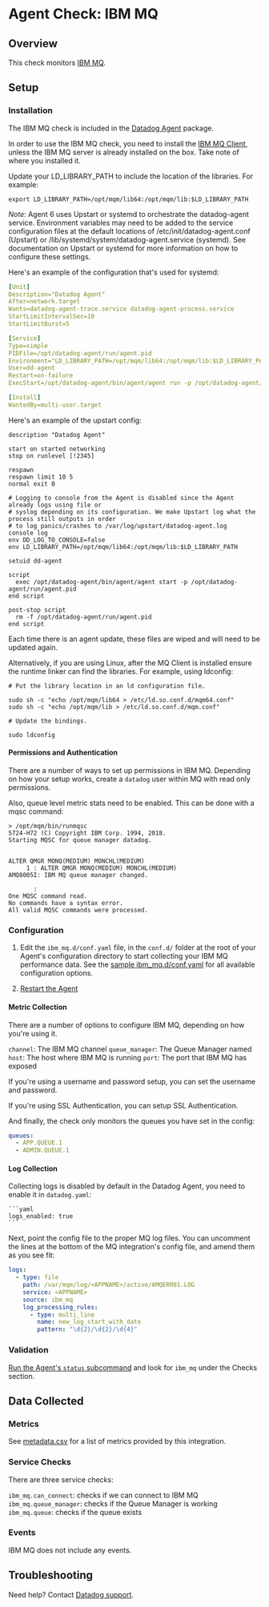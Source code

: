 # Agent Check: IBM MQ

## Overview

This check monitors [IBM MQ][1].

## Setup

### Installation

The IBM MQ check is included in the [Datadog Agent][2] package.

In order to use the IBM MQ check, you need to install the [IBM MQ Client][3], unless the IBM MQ server is already installed on the box. Take note of where you installed it.

Update your LD_LIBRARY_PATH to include the location of the libraries. For example:

```
export LD_LIBRARY_PATH=/opt/mqm/lib64:/opt/mqm/lib:$LD_LIBRARY_PATH
```

*Note*: Agent 6 uses Upstart or systemd to orchestrate the datadog-agent service. Environment variables may need to be added to the service configuration files at the default locations of /etc/init/datadog-agent.conf (Upstart) or /lib/systemd/system/datadog-agent.service (systemd). See documentation on Upstart or systemd for more information on how to configure these settings.

Here's an example of the configuration that's used for systemd:

```yaml
[Unit]
Description="Datadog Agent"
After=network.target
Wants=datadog-agent-trace.service datadog-agent-process.service
StartLimitIntervalSec=10
StartLimitBurst=5

[Service]
Type=simple
PIDFile=/opt/datadog-agent/run/agent.pid
Environment="LD_LIBRARY_PATH=/opt/mqm/lib64:/opt/mqm/lib:$LD_LIBRARY_PATH"
User=dd-agent
Restart=on-failure
ExecStart=/opt/datadog-agent/bin/agent/agent run -p /opt/datadog-agent/run/agent.pid

[Install]
WantedBy=multi-user.target
```

Here's an example of the upstart config:

```
description "Datadog Agent"

start on started networking
stop on runlevel [!2345]

respawn
respawn limit 10 5
normal exit 0

# Logging to console from the Agent is disabled since the Agent already logs using file or
# syslog depending on its configuration. We make Upstart log what the process still outputs in order
# to log panics/crashes to /var/log/upstart/datadog-agent.log
console log
env DD_LOG_TO_CONSOLE=false
env LD_LIBRARY_PATH=/opt/mqm/lib64:/opt/mqm/lib:$LD_LIBRARY_PATH

setuid dd-agent

script
  exec /opt/datadog-agent/bin/agent/agent start -p /opt/datadog-agent/run/agent.pid
end script

post-stop script
  rm -f /opt/datadog-agent/run/agent.pid
end script
```

Each time there is an agent update, these files are wiped and will need to be updated again.

Alternatively, if you are using Linux, after the MQ Client is installed ensure the runtime linker can find the libraries. For example, using ldconfig:

```
# Put the library location in an ld configuration file.

sudo sh -c "echo /opt/mqm/lib64 > /etc/ld.so.conf.d/mqm64.conf"
sudo sh -c "echo /opt/mqm/lib > /etc/ld.so.conf.d/mqm.conf"

# Update the bindings.

sudo ldconfig
```

#### Permissions and Authentication

There are a number of ways to set up permissions in IBM MQ. Depending on how your setup works, create a `datadog` user within MQ with read only permissions.

Also, queue level metric stats need to be enabled. This can be done with a mqsc command:

```
> /opt/mqm/bin/runmqsc
5724-H72 (C) Copyright IBM Corp. 1994, 2018.
Starting MQSC for queue manager datadog.


ALTER QMGR MONQ(MEDIUM) MONCHL(MEDIUM)
     1 : ALTER QMGR MONQ(MEDIUM) MONCHL(MEDIUM)
AMQ8005I: IBM MQ queue manager changed.

       :
One MQSC command read.
No commands have a syntax error.
All valid MQSC commands were processed.
```


### Configuration

1. Edit the `ibm_mq.d/conf.yaml` file, in the `conf.d/` folder at the root of your
   Agent's configuration directory to start collecting your IBM MQ performance data.
   See the [sample ibm_mq.d/conf.yaml][4] for all available configuration options.

2. [Restart the Agent][5]

#### Metric Collection

There are a number of options to configure IBM MQ, depending on how you're using it.

`channel`: The IBM MQ channel
`queue_manager`: The Queue Manager named
`host`: The host where IBM MQ is running
`port`: The port that IBM MQ has exposed

If you're using a username and password setup, you can set the username and password.

If you're using SSL Authentication, you can setup SSL Authentication.

And finally, the check only monitors the queues you have set in the config:

```yaml
queues:
  - APP.QUEUE.1
  - ADMIN.QUEUE.1
```

#### Log Collection

Collecting logs is disabled by default in the Datadog Agent, you need to enable it in `datadog.yaml`:

    ```yaml
    logs_enabled: true
    ```

Next, point the config file to the proper MQ log files. You can uncomment the lines at the bottom of the MQ integration's config file, and amend them as you see fit:

```yaml
logs:
  - type: file
    path: /var/mqm/log/<APPNAME>/active/AMQERR01.LOG
    service: <APPNAME>
    source: ibm_mq
    log_processing_rules:
      - type: multi_line
        name: new_log_start_with_date
        pattern: "\d{2}/\d{2}/\d{4}"
```

### Validation

[Run the Agent's `status` subcommand][6] and look for `ibm_mq` under the Checks section.

## Data Collected

### Metrics

See [metadata.csv][7] for a list of metrics provided by this integration.

### Service Checks

There are three service checks:

`ibm_mq.can_connect`: checks if we can connect to IBM MQ
`ibm_mq.queue_manager`: checks if the Queue Manager is working
`ibm_mq.queue`: checks if the queue exists

### Events

IBM MQ does not include any events.

## Troubleshooting

Need help? Contact [Datadog support][8].

[1]: https://www.ibm.com/products/mq
[2]: https://app.datadoghq.com/account/settings#agent
[3]: https://developer.ibm.com/messaging/mq-downloads
[4]: https://github.com/DataDog/integrations-core/blob/master/ibm_mq/datadog_checks/ibm_mq/data/conf.yaml.example
[5]: https://docs.datadoghq.com/agent/faq/agent-commands/#start-stop-restart-the-agent
[6]: https://docs.datadoghq.com/agent/faq/agent-commands/#agent-status-and-information
[7]: https://github.com/DataDog/integrations-core/blob/master/ibm_mq/metadata.csv
[8]: https://docs.datadoghq.com/help
